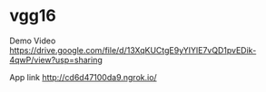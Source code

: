 # vgg16

Demo Video
https://drive.google.com/file/d/13XqKUCtgE9yYIYlE7vQD1pvEDik-4qwP/view?usp=sharing

App link
http://cd6d47100da9.ngrok.io/
